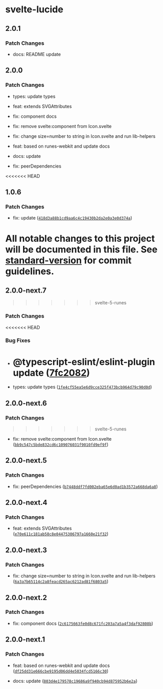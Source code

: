 # svelte-lucide

## 2.0.1

### Patch Changes

- docs: README update

## 2.0.0

### Patch Changes

- types: update types

- feat: extends SVGAttributes<SVGElement>

- fix: component docs

- fix: remove svelte:component from Icon.svelte

- fix: change size=number to string in Icon.svelte and run lib-helpers

- feat: based on runes-webkit and update docs

- docs: update

- fix: peerDependencies

<<<<<<< HEAD

## 1.0.6

### Patch Changes

- fix: update ([`418d3a88b1cd9aa6c4c19430b2da2e0a3e0d374a`](https://github.com/shinokada/svelte-lucide/commit/418d3a88b1cd9aa6c4c19430b2da2e0a3e0d374a))

# All notable changes to this project will be documented in this file. See [standard-version](https://github.com/conventional-changelog/standard-version) for commit guidelines.

## 2.0.0-next.7

> > > > > > > svelte-5-runes

### Patch Changes

<<<<<<< HEAD

### Bug Fixes

- # @typescript-eslint/eslint-plugin update ([7fc2082](https://github.com/shinokada/svelte-lucide/commit/7fc208277834cf57c180ad3f8d263505a7f44373))
- types: update types ([`1fe4cf55ea5e6d9cce325f473bcb964d79c90d0d`](https://github.com/shinokada/svelte-lucide/commit/1fe4cf55ea5e6d9cce325f473bcb964d79c90d0d))

## 2.0.0-next.6

### Patch Changes

> > > > > > > svelte-5-runes

- fix: remove svelte:component from Icon.svelte ([`bb9c547c5bde832cd6c109076031f9010fd9ef9f`](https://github.com/shinokada/svelte-lucide/commit/bb9c547c5bde832cd6c109076031f9010fd9ef9f))

## 2.0.0-next.5

### Patch Changes

- fix: peerDependencies ([`b7448ddf7fd002eba65e6d0ad1b3572a668da6a8`](https://github.com/shinokada/svelte-lucide/commit/b7448ddf7fd002eba65e6d0ad1b3572a668da6a8))

## 2.0.0-next.4

### Patch Changes

- feat: extends SVGAttributes<SVGElement> ([`e70e611c181ab58c8e04475306797a1660e21f32`](https://github.com/shinokada/svelte-lucide/commit/e70e611c181ab58c8e04475306797a1660e21f32))

## 2.0.0-next.3

### Patch Changes

- fix: change size=number to string in Icon.svelte and run lib-helpers ([`6a3a7b65114c2a8feacd265ac6212ad81f6803a5`](https://github.com/shinokada/svelte-lucide/commit/6a3a7b65114c2a8feacd265ac6212ad81f6803a5))

## 2.0.0-next.2

### Patch Changes

- fix: component docs ([`2c6175663fe0d8c671fc203a7a5a4f3daf92808b`](https://github.com/shinokada/svelte-lucide/commit/2c6175663fe0d8c671fc203a7a5a4f3daf92808b))

## 2.0.0-next.1

### Patch Changes

- feat: based on runes-webkit and update docs ([`df25dd31e666cbe9195d06dd4e5034fcd5166c30`](https://github.com/shinokada/svelte-lucide/commit/df25dd31e666cbe9195d06dd4e5034fcd5166c30))

- docs: update ([`803d4e179578c19686a9f940cb94d875952b6e2a`](https://github.com/shinokada/svelte-lucide/commit/803d4e179578c19686a9f940cb94d875952b6e2a))
